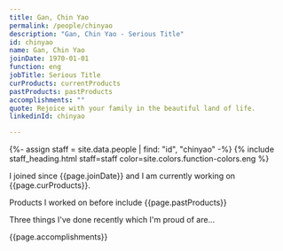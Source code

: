 ```yaml
---
title: Gan, Chin Yao
permalink: /people/chinyao
description: "Gan, Chin Yao - Serious Title"
id: chinyao
name: Gan, Chin Yao
joinDate: 1970-01-01
function: eng
jobTitle: Serious Title
curProducts: currentProducts
pastProducts: pastProducts
accomplishments: ""
quote: Rejoice with your family in the beautiful land of life.
linkedinId: chinyao

---
```


{%- assign staff = site.data.people | find: "id", "chinyao" -%}
{% include staff_heading.html staff=staff color=site.colors.function-colors.eng %}

<p>I joined since {{page.joinDate}} and I am currently working on {{page.curProducts}}.</p>

<p>Products I worked on before include {{page.pastProducts}}</p>

<p>Three things I've done recently which I'm proud of are...</p>
{{page.accomplishments}}
